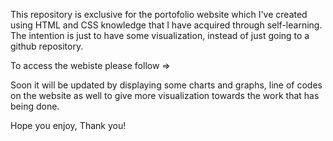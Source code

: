 This repository is exclusive for the portofolio website which I've created using HTML and CSS knowledge that I have acquired through self-learning. The intention is just to have some visualization, instead of just going to a github repository. 

To access the webiste please follow => 

Soon it will be updated by displaying some charts and graphs, line of codes on the website as well to give more visualization towards the work that has being done.

Hope you enjoy, 
Thank you!

